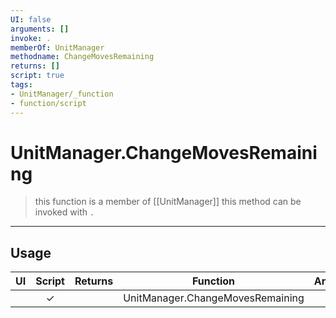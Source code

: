 ```yaml
---
UI: false
arguments: []
invoke: .
memberOf: UnitManager
methodname: ChangeMovesRemaining
returns: []
script: true
tags:
- UnitManager/_function
- function/script
---
```

# UnitManager.ChangeMovesRemaining
> this function is a member of [[UnitManager]]
> this method can be invoked with `.`
-----
## Usage
|  UI | Script | Returns | Function | Arguments |
|:---:|:------:|-------:|:--------:|:---------|
| |✓||UnitManager.ChangeMovesRemaining||
